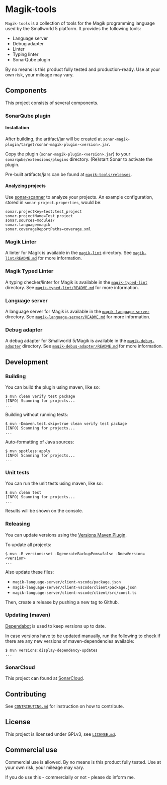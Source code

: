 # Magik-tools

`Magik-tools` is a collection of tools for the Magik programming language used by the Smallworld 5 platform. It provides the following tools:

* Language server
* Debug adapter
* Linter
* Typing linter
* SonarQube plugin

By no means is this product fully tested and production-ready. Use at your own risk, your mileage may vary.

## Components

This project consists of several components.

### SonarQube plugin

#### Installation

After building, the artifact/jar will be created at `sonar-magik-plugin/target/sonar-magik-plugin-<version>.jar`.

Copy the plugin (`sonar-magik-plugin-<version>.jar`) to your `sonarqube/extensions/plugins` directory. (Re)start Sonar to activate the plugin.

Pre-built artifacts/jars can be found at [`magik-tools/releases`](https://github.com/StevenLooman/magik-tools/releases).

#### Analyzing projects

Use [sonar-scanner](https://docs.sonarqube.org/display/SCAN/Analyzing+with+SonarQube+Scanner) to analyze your projects. An example configuration, stored in `sonar-project.properties`, would be:

```properties
sonar.projectKey=test:test_project
sonar.projectName=Test project
sonar.sources=modules/
sonar.language=magik
sonar.coverageReportPaths=coverage.xml
```

### Magik Linter

A linter for Magik is available in the [`magik-lint`](magik-lint) directory. See [`magik-lint/README.md`](magik-lint/README.md) for more information.

### Magik Typed Linter

A typing checker/linter for Magik is available in the [`magik-typed-lint`](magik-typed-lint) directory. See [`magik-typed-lint/README.md`](magik-typed-lint/README.md) for more information.

### Language server

A language server for Magik is available in the [`magik-language-server`](magik-language-server) directory. See [`magik-language-server/README.md`](magik-language-server/README.md) for more information.

### Debug adapter

A debug adapter for Smallworld 5/Magik is available in the [`magik-debug-adapter`](magik-debug-adapter) directory. See [`magik-debug-adapter/README.md`](magik-debug-adapter/README.md) for more information.

## Development

### Building

You can build the plugin using maven, like so:

```shell
$ mvn clean verify test package
[INFO] Scanning for projects...
...
```

Building without running tests:

```shell
$ mvn -Dmaven.test.skip=true clean verify test package
[INFO] Scanning for projects...
...
```

Auto-formatting of Java sources:

```shell
$ mvn spotless:apply
[INFO] Scanning for projects...
...
```

### Unit tests

You can run the unit tests using maven, like so:

```shell
$ mvn clean test
[INFO] Scanning for projects...
...
```

Results will be shown on the console.

### Releasing

You can update versions using the [Versions Maven Plugin](https://www.mojohaus.org/versions/versions-maven-plugin/index.html).

To update all projects:

```shell
$ mvn -B versions:set -DgenerateBackupPoms=false -DnewVersion=<version>
...
```

Also update these files:

* `magik-language-server/client-vscode/package.json`
* `magik-language-server/client-vscode/client/package.json`
* `magik-language-server/client-vscode/client/src/const.ts`

Then, create a release by pushing a new tag to Github.

### Updating (maven)

[Dependabot](https://docs.github.com/en/code-security/dependabot) is used to keep versions up to date.

In case versions have to be updated manually, run the following to check if there are any new versions of maven-dependencies available:

```shell
$ mvn versions:display-dependency-updates
...
```

### SonarCloud

This project can found at [SonarCloud](https://sonarcloud.io/project/overview?id=StevenLooman_magik-tools).

## Contributing

See [`CONTRIBUTING.md`](CONTRIBUTING.md) for instruction on how to contribute.

## License

This project is licensed under GPLv3, see [`LICENSE.md`](LICENSE.md).

## Commercial use

Commercial use is allowed. By no means is this product fully tested. Use at your own risk, your mileage may vary.

If you do use this - commercially or not - please do inform me.
